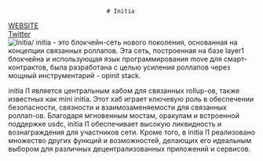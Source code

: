                                 # Initia

[WEBSITE](https://initia.xyz/) \
[Twitter](https://twitter.com/initiafdn/) \
![Initia](https://pbs.twimg.com/profile_banners/1604741451404873729/1671784127/1500x500)/
initia - это блокчейн-сеть нового поколения, основанная на концепции связанных роллапов. Эта сеть, построенная на базе layer1 блокчейна и использующая язык программирования move для смарт-контрактов, была разработана с целью усиления роллапов через мощный инструментарий - opinit stack.

initia l1 является центральным хабом для связанных rollup-ов, также известных как mini initia. Этот хаб играет ключевую роль в обеспечении безопасности, связности и взаимозаменяемости для связанных роллап-ов. Благодаря мгновенным мостам, оракулам и встроенной поддержке usdc, initia l1 обеспечивает высокую ликвидность и вознаграждения для участников сети. Кроме того, в initia l1 реализовано множество других функций и возможностей, делающих его идеальным выбором для различных децентрализованных приложений и сервисов.
